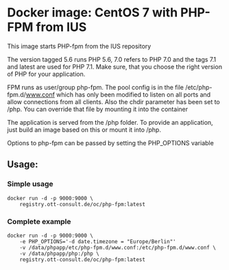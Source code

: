 # Docker image: CentOS 7 with PHP-FPM from IUS
This image starts PHP-fpm from the IUS repository

The version tagged 5.6 runs PHP 5.6, 7.0 refers to PHP 7.0 and the tags 7.1
and latest are used for PHP 7.1. Make sure, that you choose the right version
of PHP for your application.

FPM runs as user/group php-fpm. The pool config is in the file
/etc/php-fpm.d/www.conf which has only been modified to listen on all ports
and allow connections from all clients. Also the chdir parameter has been
set to /php. You can override that file by mounting it into the container

The application is served from the /php folder. To provide an application,
just build an image based on this or mount it into /php.

Options to php-fpm can be passed by setting the PHP_OPTIONS variable

## Usage:
### Simple usage
```
docker run -d -p 9000:9000 \
    registry.ott-consult.de/oc/php-fpm:latest
```

### Complete example
```
docker run -d -p 9000:9000 \
    -e PHP_OPTIONS='-d date.timezone = "Europe/Berlin"'
    -v /data/phpapp/etc/php-fpm.d/www.conf:/etc/php-fpm.d/www.conf \
    -v /data/phpapp/php:/php \
    registry.ott-consult.de/oc/php-fpm:latest
```
